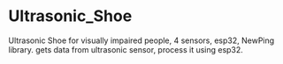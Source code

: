 # Ultrasonic_Shoe
Ultrasonic Shoe for visually impaired people, 4 sensors,  esp32, NewPing library.
gets data from ultrasonic sensor, process it using esp32.
